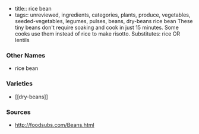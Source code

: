 - title:: rice bean
- tags:: unreviewed, ingredients, categories, plants, produce, vegetables, seeded-vegetables, legumes, pulses, beans, dry-beans
rice bean These tiny beans don't require soaking and cook in just 15 minutes. Some cooks use them instead of rice to make risotto. Substitutes: rice OR lentils

### Other Names

* rice bean

### Varieties

* [[dry-beans]]

### Sources
* http://foodsubs.com/Beans.html
